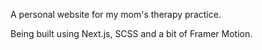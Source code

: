 A personal website for my mom's therapy practice.

Being built using Next.js, SCSS and a bit of Framer Motion.

